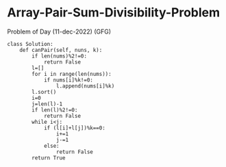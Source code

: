 # Array-Pair-Sum-Divisibility-Problem
Problem of Day (11-dec-2022) (GFG)

```
class Solution:
	def canPair(self, nuns, k):
	    if len(nums)%2!=0:
	        return False
	    l=[]
	    for i in range(len(nums)):
	        if nums[i]%k!=0:
	            l.append(nums[i]%k)
	    l.sort()
	    i=0
	    j=len(l)-1
	    if len(l)%2!=0:
	        return False
	    while i<j:
	        if (l[i]+l[j])%k==0:
	            i+=1
	            j-=1
	        else:
	            return False
        return True
